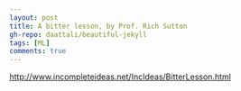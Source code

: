 ```yaml
---
layout: post
title: A bitter lesson, by Prof. Rich Sutton
gh-repo: daattali/beautiful-jekyll
tags: [ML]
comments: true
---
```


http://www.incompleteideas.net/IncIdeas/BitterLesson.html
